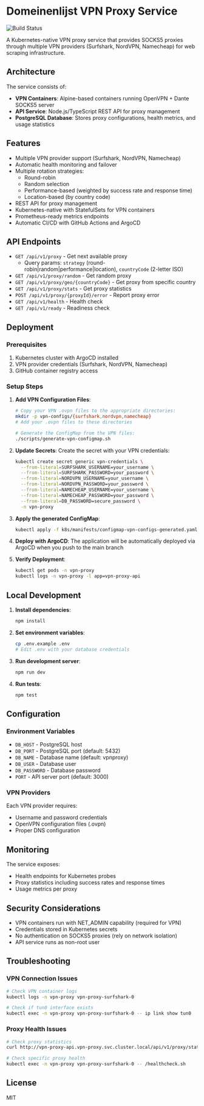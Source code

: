 # Domeinenlijst VPN Proxy Service

![Build Status](https://github.com/a14a-org/domeinenlijst-vpn/actions/workflows/build-and-push.yml/badge.svg)

A Kubernetes-native VPN proxy service that provides SOCKS5 proxies through multiple VPN providers (Surfshark, NordVPN, Namecheap) for web scraping infrastructure.

## Architecture

The service consists of:
- **VPN Containers**: Alpine-based containers running OpenVPN + Dante SOCKS5 server
- **API Service**: Node.js/TypeScript REST API for proxy management
- **PostgreSQL Database**: Stores proxy configurations, health metrics, and usage statistics

## Features

- Multiple VPN provider support (Surfshark, NordVPN, Namecheap)
- Automatic health monitoring and failover
- Multiple rotation strategies:
  - Round-robin
  - Random selection
  - Performance-based (weighted by success rate and response time)
  - Location-based (by country code)
- REST API for proxy management
- Kubernetes-native with StatefulSets for VPN containers
- Prometheus-ready metrics endpoints
- Automatic CI/CD with GitHub Actions and ArgoCD

## API Endpoints

- `GET /api/v1/proxy` - Get next available proxy
  - Query params: `strategy` (round-robin|random|performance|location), `countryCode` (2-letter ISO)
- `GET /api/v1/proxy/random` - Get random proxy
- `GET /api/v1/proxy/geo/{countryCode}` - Get proxy from specific country
- `GET /api/v1/proxy/stats` - Get proxy statistics
- `POST /api/v1/proxy/{proxyId}/error` - Report proxy error
- `GET /api/v1/health` - Health check
- `GET /api/v1/ready` - Readiness check

## Deployment

### Prerequisites

1. Kubernetes cluster with ArgoCD installed
2. VPN provider credentials (Surfshark, NordVPN, Namecheap)
3. GitHub container registry access

### Setup Steps

1. **Add VPN Configuration Files**: 
   ```bash
   # Copy your VPN .ovpn files to the appropriate directories:
   mkdir -p vpn-configs/{surfshark,nordvpn,namecheap}
   # Add your .ovpn files to these directories
   
   # Generate the ConfigMap from the VPN files:
   ./scripts/generate-vpn-configmap.sh
   ```

2. **Update Secrets**: Create the secret with your VPN credentials:
   ```bash
   kubectl create secret generic vpn-credentials \
     --from-literal=SURFSHARK_USERNAME=your_username \
     --from-literal=SURFSHARK_PASSWORD=your_password \
     --from-literal=NORDVPN_USERNAME=your_username \
     --from-literal=NORDVPN_PASSWORD=your_password \
     --from-literal=NAMECHEAP_USERNAME=your_username \
     --from-literal=NAMECHEAP_PASSWORD=your_password \
     --from-literal=DB_PASSWORD=secure_password \
     -n vpn-proxy
   ```

2. **Apply the generated ConfigMap**: 
   ```bash
   kubectl apply -f k8s/manifests/configmap-vpn-configs-generated.yaml
   ```

3. **Deploy with ArgoCD**: The application will be automatically deployed via ArgoCD when you push to the main branch

4. **Verify Deployment**:
   ```bash
   kubectl get pods -n vpn-proxy
   kubectl logs -n vpn-proxy -l app=vpn-proxy-api
   ```

## Local Development

1. **Install dependencies**:
   ```bash
   npm install
   ```

2. **Set environment variables**:
   ```bash
   cp .env.example .env
   # Edit .env with your database credentials
   ```

3. **Run development server**:
   ```bash
   npm run dev
   ```

4. **Run tests**:
   ```bash
   npm test
   ```

## Configuration

### Environment Variables

- `DB_HOST` - PostgreSQL host
- `DB_PORT` - PostgreSQL port (default: 5432)
- `DB_NAME` - Database name (default: vpnproxy)
- `DB_USER` - Database user
- `DB_PASSWORD` - Database password
- `PORT` - API server port (default: 3000)

### VPN Providers

Each VPN provider requires:
- Username and password credentials
- OpenVPN configuration files (.ovpn)
- Proper DNS configuration

## Monitoring

The service exposes:
- Health endpoints for Kubernetes probes
- Proxy statistics including success rates and response times
- Usage metrics per proxy

## Security Considerations

- VPN containers run with NET_ADMIN capability (required for VPN)
- Credentials stored in Kubernetes secrets
- No authentication on SOCKS5 proxies (rely on network isolation)
- API service runs as non-root user

## Troubleshooting

### VPN Connection Issues
```bash
# Check VPN container logs
kubectl logs -n vpn-proxy vpn-proxy-surfshark-0

# Check if tun0 interface exists
kubectl exec -n vpn-proxy vpn-proxy-surfshark-0 -- ip link show tun0
```

### Proxy Health Issues
```bash
# Check proxy statistics
curl http://vpn-proxy-api.vpn-proxy.svc.cluster.local/api/v1/proxy/stats

# Check specific proxy health
kubectl exec -n vpn-proxy vpn-proxy-surfshark-0 -- /healthcheck.sh
```

## License

MIT